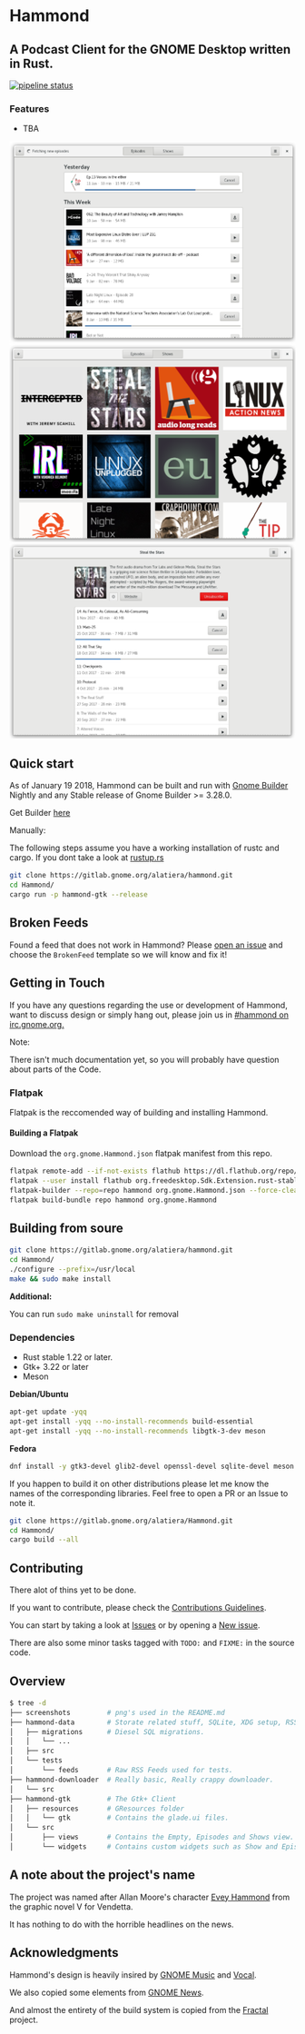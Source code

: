 # Hammond

## A Podcast Client for the GNOME Desktop written in Rust.

[![pipeline status](https://gitlab.gnome.org/alatiera/Hammond/badges/master/pipeline.svg)](https://gitlab.gnome.org/alatiera/Hammond/commits/master)

### Features

* TBA

![episdes_view](./screenshots/episodes_view.png)
![shows_view](./screenshots/shows_view.png)
![show_widget](./screenshots/show_widget.png)

## Quick start

As of January 19 2018, Hammond can be built and run with [Gnome Builder](https://wiki.gnome.org/Apps/Builder) Nightly
and any Stable release of Gnome Builder >= 3.28.0.

Get Builder [here](https://wiki.gnome.org/Apps/Builder/Downloads)

Manually:

The following steps assume you have a working installation of rustc and cargo.
If you dont take a look at [rustup.rs](rustup.rs)

```sh
git clone https://gitlab.gnome.org/alatiera/hammond.git
cd Hammond/
cargo run -p hammond-gtk --release
```

## Broken Feeds

Found a feed that does not work in Hammond?
Please [open an issue](https://gitlab.gnome.org/alatiera/Hammond/issues/new) and choose the `BrokenFeed` template so we will know and fix it!

## Getting in Touch

If you have any questions regarding the use or development of Hammond,
want to discuss design or simply hang out, please join us in [#hammond on irc.gnome.org.](irc://irc.gnome.org/#hammond)

Note:

There isn't much documentation yet, so you will probably have question about parts of the Code.

### Flatpak

Flatpak is the reccomended way of building and installing Hammond.

#### Building a Flatpak

Download the `org.gnome.Hammond.json` flatpak manifest from this repo.

```bash
flatpak remote-add --if-not-exists flathub https://dl.flathub.org/repo/flathub.flatpakrepo # Add flathub repo
flatpak --user install flathub org.freedesktop.Sdk.Extension.rust-stable # Install the required rust-stable extension from flathub
flatpak-builder --repo=repo hammond org.gnome.Hammond.json --force-clean
flatpak build-bundle repo hammond org.gnome.Hammond
```

## Building from soure

```sh
git clone https://gitlab.gnome.org/alatiera/hammond.git
cd Hammond/
./configure --prefix=/usr/local
make && sudo make install
```

**Additional:**

You can run `sudo make uninstall` for removal

### Dependencies

* Rust stable 1.22 or later.
* Gtk+ 3.22 or later
* Meson

**Debian/Ubuntu**

```sh
apt-get update -yqq
apt-get install -yqq --no-install-recommends build-essential
apt-get install -yqq --no-install-recommends libgtk-3-dev meson
```

**Fedora**

```sh
dnf install -y gtk3-devel glib2-devel openssl-devel sqlite-devel meson
```

If you happen to build it on other distributions please let me know the names of the corresponding libraries. Feel free to open a PR or an Issue to note it.

```sh
git clone https://gitlab.gnome.org/alatiera/Hammond.git
cd Hammond/
cargo build --all
```

## Contributing

There alot of thins yet to be done.

If you want to contribute, please check the [Contributions Guidelines][contribution-guidelines].

You can start by taking a look at [Issues](https://gitlab.gnome.org/alatiera/Hammond/issues) or by opening a [New issue](https://gitlab.gnome.org/alatiera/Hammond/issues/new?issue%5Bassignee_id%5D=&issue%5Bmilestone_id%5D=).

There are also some minor tasks tagged with `TODO:` and `FIXME:` in the source code.

[contribution-guidelines]: https://gitlab.gnome.org/alatiera/Hammond/blob/master/CONTRIBUTING.md


## Overview

```sh
$ tree -d
├── screenshots         # png's used in the README.md
├── hammond-data        # Storate related stuff, SQLite, XDG setup, RSS Parser.
│   ├── migrations      # Diesel SQL migrations.
│   │   └── ...
│   ├── src
│   └── tests
│       └── feeds       # Raw RSS Feeds used for tests.
├── hammond-downloader  # Really basic, Really crappy downloader.
│   └── src
├── hammond-gtk         # The Gtk+ Client
│   ├── resources       # GResources folder
│   │   └── gtk         # Contains the glade.ui files.
│   └── src
│       ├── views       # Contains the Empty, Episodes and Shows view.
│       └── widgets     # Contains custom widgets such as Show and Episode.
```

## A note about the project's name

The project was named after Allan Moore's character [Evey Hammond](https://en.wikipedia.org/wiki/Evey_Hammond) from the graphic novel V for Vendetta.

It has nothing to do with the horrible headlines on the news.

## Acknowledgments

Hammond's design is heavily insired by [GNOME Music](https://wiki.gnome.org/Design/Apps/Music) and [Vocal](http://vocalproject.net/).

We also copied some elements from [GNOME News](https://wiki.gnome.org/Design/Apps/Potential/News).

And almost the entirety of the build system is copied from the [Fractal](https://gitlab.gnome.org/danigm/fractal) project.
